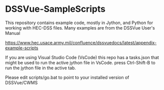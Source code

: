 # DSSVue-SampleScripts
This repository contains example code, mostly in Jython, and Python for working with HEC-DSS files.  Many examples are from the DSSVue User's Manual

https://www.hec.usace.army.mil/confluence/dssvuedocs/latest/appendix-example-scripts


If you are using Visual Studio Code (VsCode) this repo has a tasks.json that might be used to run the active jython file in VsCode.  press Ctrl-Shift-B to run the jython file in the active tab.

Please edit scripts/go.bat to point to your installed version of DSSVue/CWMS
